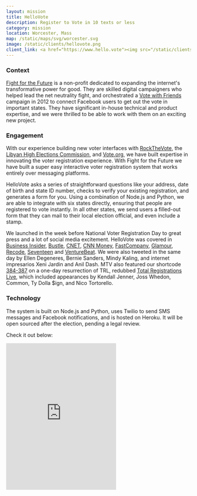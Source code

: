 ```yaml
---
layout: mission
title: HelloVote
description: Register to Vote in 10 texts or less
category: mission
location: Worcester, Mass
map: /static/maps/svg/worcester.svg
image: /static/clients/hellovote.png
client_link: <a href="https://www.hello.vote"><img src="/static/clients/hellovote.png" alt="Hello.Vote"></a>
---
```


### Context ###

[Fight for the Future](https://www.fightforthefuture.org) is a non-profit dedicated to expanding the internet's transformative power for good. They are skilled digital campaigners who helped lead the net neutrality fight, and orchestrated a [Vote with Friends](http://www.votewithfriends.net) campaign in 2012 to connect Facebook users to get out the vote in important states. They have significant in-house technical and product expertise, and we were thrilled to be able to work with them on an exciting new project.

### Engagement ###

With our experience building new voter interfaces with [RockTheVote](/mission/rockthevote/), the [Libyan High Elections Commission](/mission/libyan-elections/), and [Vote.org](/mission/vote-org/), we have built expertise in innovating the voter registration experience. With Fight for the Future we have built a super easy interactive voter registration system that works entirely over messaging platforms.

HelloVote asks a series of straightforward questions like your address, date of birth and state ID number, checks to verify your existing registration, and generates a form for you. Using a combination of Node.js and Python, we are able to integrate with six states directly, ensuring that people are registered to vote instantly. In all other states, we send users a filled-out form that they can mail to their local election official, and even include a stamp.

We launched in the week before National Voter Registration Day to great press and a lot of social media excitement. HelloVote was covered in [Business Insider](http://www.businessinsider.com/register-to-vote-via-text-facebook-hellovote-2016-9), [Bustle](http://www.bustle.com/articles/185688-how-to-register-to-vote-on-facebook-using-hellovote-the-answer-to-the-busy-millennials-prayers), [CNET](https://www.cnet.com/news/hellovote-voter-registration-texting-facebook-messenger-donald-trump-hillary-clinton-election/), [CNN Money](http://money.cnn.com/2016/09/22/technology/hellovote-text-to-vote/), [FastCompany](https://www.fastcompany.com/3063969/mind-and-machine/this-chatbot-will-register-you-to-vote-by-text-so-now-you-have-no-excuse), [Glamour](http://www.glamour.com/story/register-to-vote-with-a-text-message), [Recode](http://www.recode.net/2016/9/22/13020980/chatbot-voter-registration-text), [Seventeen](http://www.seventeen.com/life/tech-social-media/news/a42975/no-more-excuses-you-can-now-register-to-vote-through-test-message/) and [VentureBeat](http://venturebeat.com/2016/09/22/backed-by-anti-trump-twilio-this-bot-wants-to-register-voters/). We were also tweeted in the same day by Ellen Degeneres, Bernie Sanders, Mindy Kaling, and internet impresarios Xeni Jardin and Anil Dash. MTV also featured our shortcode [384-387](sms://384387) on a one-day resurrection of TRL, redubbed [Total Registrations Live](http://electthis.com/trl), which included appearances by Kendall Jenner, Joss Whedon, Common, Ty Dolla $ign, and Nico Tortorello.

### Technology ###

The system is built on Node.js and Python, uses Twilio to send SMS messages and Facebook notifications, and is hosted on Heroku. It will be open sourced after the election, pending a legal review.

Check it out below:

<iframe src="https://www.hello.vote/iframe/?disclosureColor=ff8800&hueShift=0" allowtransparency="1" frameborder="0" class="full" style="height:400px;"></iframe>
